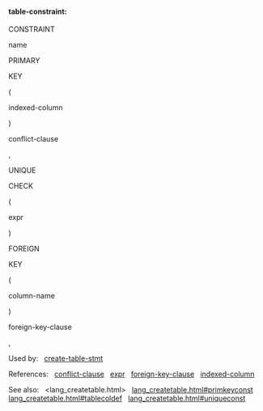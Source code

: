 #### table\-constraint:







CONSTRAINT



name

PRIMARY



KEY



(



indexed\-column



)



conflict\-clause











,




UNIQUE




CHECK



(



expr



)






FOREIGN



KEY



(



column\-name



)



foreign\-key\-clause






,






Used by:   [create\-table\-stmt](#create-table-stmt)  

References:   [conflict\-clause](#conflict-clause)   [expr](#expr)   [foreign\-key\-clause](#foreign-key-clause)   [indexed\-column](#indexed-column)  

See also:   <lang_createtable.html>   [lang\_createtable.html\#primkeyconst](lang_createtable.html#primkeyconst)   [lang\_createtable.html\#tablecoldef](lang_createtable.html#tablecoldef)   [lang\_createtable.html\#uniqueconst](lang_createtable.html#uniqueconst)

